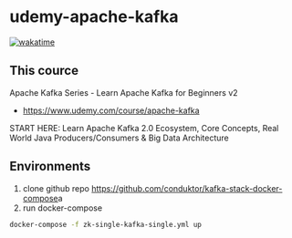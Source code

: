 # udemy-apache-kafka

[![wakatime](https://wakatime.com/badge/user/c9dffbdd-c073-4c7d-a529-e105c09c8423/project/80ed9fa2-a4bd-48bc-945f-a6ed8cda782a.svg)](https://wakatime.com/badge/user/c9dffbdd-c073-4c7d-a529-e105c09c8423/project/80ed9fa2-a4bd-48bc-945f-a6ed8cda782a)
## This cource

Apache Kafka Series - Learn Apache Kafka for Beginners v2
* <https://www.udemy.com/course/apache-kafka>

START HERE: Learn Apache Kafka 2.0 Ecosystem, Core Concepts, Real World Java Producers/Consumers & Big Data Architecture


## Environments

1. clone github repo
    <https://github.com/conduktor/kafka-stack-docker-compose>a
2. run docker-compose

```sh
docker-compose -f zk-single-kafka-single.yml up
```